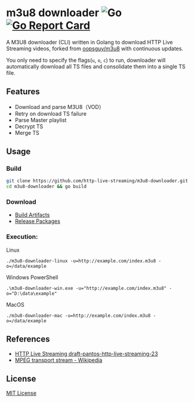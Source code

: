 # m3u8 downloader ![Go](https://github.com/http-live-streaming/m3u8-downloader/workflows/Go/badge.svg?branch=master) [![Go Report Card](https://goreportcard.com/badge/github.com/http-live-streaming/m3u8-downloader)](https://goreportcard.com/report/github.com/http-live-streaming/m3u8-downloader)
A M3U8 downloader (CLI) written in Golang to download HTTP Live Streaming videos, forked from [oopsguy/m3u8](https://github.com/oopsguy/m3u8) with continuous updates.

You only need to specify the flags(`u`, `o`, `c`) to run, downloader will automatically download all TS files and consolidate them into a single TS file.

## Features

- Download and parse M3U8（VOD）
- Retry on download TS failure
- Parse Master playlist
- Decrypt TS
- Merge TS

## Usage

### Build

```bash
git clone https://github.com/http-live-streaming/m3u8-downloader.git
cd m3u8-downloader && go build
```

### Download

- [Build Artifacts](https://github.com/http-live-streaming/m3u8-downloader/actions)
- [Release Packages](https://github.com/http-live-streaming/m3u8-downloader/releases)

### Execution:

Linux

```
./m3u8-downloader-linux -u=http://example.com/index.m3u8 -o=/data/example
```

Windows PowerShell

```
.\m3u8-downloader-win.exe -u="http://example.com/index.m3u8" -o="D:\data\example"
```

MacOS

```
./m3u8-downloader-mac -u=http://example.com/index.m3u8 -o=/data/example
```

## References

- [HTTP Live Streaming draft-pantos-http-live-streaming-23](https://tools.ietf.org/html/draft-pantos-http-live-streaming-23#section-4.3.4.2)
- [MPEG transport stream - Wikipedia](https://en.wikipedia.org/wiki/MPEG_transport_stream)

## License

[MIT License](./LICENSE)
